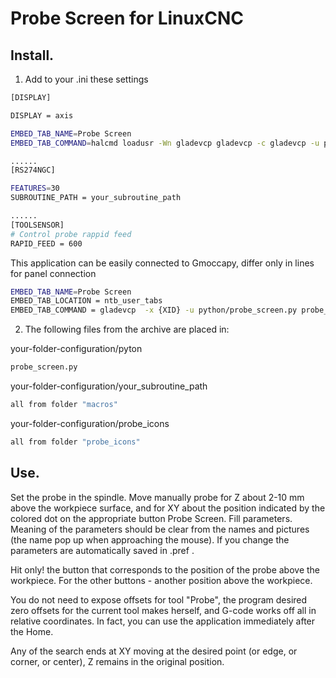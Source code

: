 # Probe Screen for LinuxCNC

 Install.
-----------------------------------------------------------------------------
1. Add to your .ini these settings

```sh
[DISPLAY]

DISPLAY = axis

EMBED_TAB_NAME=Probe Screen 
EMBED_TAB_COMMAND=halcmd loadusr -Wn gladevcp gladevcp -c gladevcp -u python/probe_screen.py -x {XID} probe_icons/probe_screen.glade 

......
[RS274NGC]

FEATURES=30
SUBROUTINE_PATH = your_subroutine_path

......
[TOOLSENSOR]
# Control probe rappid feed
RAPID_FEED = 600
```
This application can be easily connected to Gmoccapy, differ only in lines for panel connection
```sh
EMBED_TAB_NAME=Probe Screen 
EMBED_TAB_LOCATION = ntb_user_tabs
EMBED_TAB_COMMAND = gladevcp  -x {XID} -u python/probe_screen.py probe_icons/probe_screen.glade 
```

2. The following files from the archive are placed in:

your-folder-configuration/pyton
```sh
probe_screen.py
```
your-folder-configuration/your_subroutine_path
```sh
all from folder "macros"
```

your-folder-configuration/probe_icons
```sh
all from folder "probe_icons"
```

Use.
----------------------------------------------------------------------------------
Set the probe in the spindle.
Move manually probe for Z about 2-10 mm above the workpiece surface, 
and for XY about the position indicated by the colored dot on the appropriate button Probe Screen.
Fill parameters. Meaning of the parameters should be clear from the names and pictures (the name pop up when approaching the mouse). If you change the parameters are automatically saved in .pref .

Hit only! the button that corresponds to the position of the probe above the workpiece. For the other buttons - another position above the workpiece.  

You do not need to expose offsets for tool "Probe", the program desired zero offsets for the current tool makes herself, and G-code works off all in relative coordinates. 
In fact, you can use the application immediately after the Home.


Any of the search ends at XY moving at the desired point (or edge, or corner, or center), Z remains in the original position.
